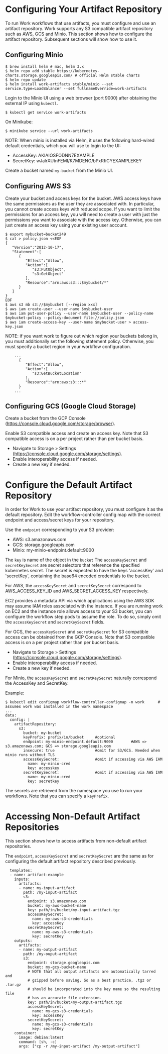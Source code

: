 # Configuring Your Artifact Repository

To run Work workflows that use artifacts, you must configure and use an artifact repository.
Work supports any S3 compatible artifact repository such as AWS, GCS and Minio.
This section shows how to configure the artifact repository. Subsequent sections will show how to use it.

## Configuring Minio

```
$ brew install helm # mac, helm 3.x
$ helm repo add stable https://kubernetes-charts.storage.googleapis.com/ # official Helm stable charts
$ helm repo update
$ helm install work-artifacts stable/minio --set service.type=LoadBalancer --set fullnameOverride=work-artifacts
```

Login to the Minio UI using a web browser (port 9000) after obtaining the external IP using `kubectl`.
```
$ kubectl get service work-artifacts
```

On Minikube:
```
$ minikube service --url work-artifacts
```

NOTE: When minio is installed via Helm, it uses the following hard-wired default credentials,
which you will use to login to the UI:
* AccessKey: AKIAIOSFODNN7EXAMPLE
* SecretKey: wJalrXUtnFEMI/K7MDENG/bPxRfiCYEXAMPLEKEY

Create a bucket named `my-bucket` from the Minio UI.


## Configuring AWS S3

Create your bucket and access keys for the bucket. AWS access keys have the same permissions as the user they are associated with. In particular, you cannot create access keys with reduced scope. If you want to limit the permissions for an access key, you will need to create a user with just the permissions you want to associate with the access key. Otherwise, you can just create an access key using your existing user account.

```
$ export mybucket=bucket249
$ cat > policy.json <<EOF
{
   "Version":"2012-10-17",
   "Statement":[
      {
         "Effect":"Allow",
         "Action":[
            "s3:PutObject",
            "s3:GetObject"
         ],
         "Resource":"arn:aws:s3:::$mybucket/*"
      }
   ]
}
EOF
$ aws s3 mb s3://$mybucket [--region xxx]
$ aws iam create-user --user-name $mybucket-user
$ aws iam put-user-policy --user-name $mybucket-user --policy-name $mybucket-policy --policy-document file://policy.json
$ aws iam create-access-key --user-name $mybucket-user > access-key.json
```


NOTE: if you want work to figure out which region your buckets belong in, you must additionally set the following statement policy. Otherwise, you must specify a bucket region in your workflow configuration.

```
    ...
      {
         "Effect":"Allow",
         "Action":[
            "s3:GetBucketLocation"
         ],
         "Resource":"arn:aws:s3:::*"
      }
    ...
```

## Configuring GCS (Google Cloud Storage)
Create a bucket from the GCP Console (https://console.cloud.google.com/storage/browser).

Enable S3 compatible access and create an access key.
Note that S3 compatible access is on a per project rather than per bucket basis.
- Navigate to Storage > Settings (https://console.cloud.google.com/storage/settings).
- Enable interoperability access if needed.
- Create a new key if needed.

# Configure the Default Artifact Repository

In order for Work to use your artifact repository, you must configure it as the default repository.
Edit the workflow-controller config map with the correct endpoint and access/secret keys for your repository.

Use the `endpoint` corresponding to your S3 provider:
- AWS: s3.amazonaws.com
- GCS: storage.googleapis.com
- Minio: my-minio-endpoint.default:9000

The `key` is name of the object in the `bucket` The `accessKeySecret` and `secretKeySecret` are secret selectors that reference the specified kubernetes secret.  The secret is expected to have the keys 'accessKey' and 'secretKey', containing the base64 encoded credentials to the bucket.

For AWS, the `accessKeySecret` and `secretKeySecret` correspond to AWS_ACCESS_KEY_ID and AWS_SECRET_ACCESS_KEY respectively.

EC2 provides a metadata API via which applications using the AWS SDK may assume IAM roles associated with the instance. If you are running work on EC2 and the instance role allows access to your S3 bucket, you can configure the workflow step pods to assume the role. To do so, simply omit the `accessKeySecret` and `secretKeySecret` fields.

For GCS, the `accessKeySecret` and `secretKeySecret` for S3 compatible access can be obtained from the GCP Console. Note that S3 compatible access is on a per project rather than per bucket basis.
- Navigate to Storage > Settings (https://console.cloud.google.com/storage/settings).
- Enable interoperability access if needed.
- Create a new key if needed.

For Minio, the `accessKeySecret` and `secretKeySecret` naturally correspond the AccessKey and SecretKey.

Example:
```
$ kubectl edit configmap workflow-controller-configmap -n work		# assumes work was installed in the work namespace
...
data:
  config: |
    artifactRepository:
      s3:
        bucket: my-bucket
        keyPrefix: prefix/in/bucket     #optional
        endpoint: my-minio-endpoint.default:9000        #AWS => s3.amazonaws.com; GCS => storage.googleapis.com
        insecure: true                  #omit for S3/GCS. Needed when minio runs without TLS
        accessKeySecret:                #omit if accessing via AWS IAM
          name: my-minio-cred
          key: accesskey
        secretKeySecret:                #omit if accessing via AWS IAM
          name: my-minio-cred
          key: secretkey
```
The secrets are retrieved from the namespace you use to run your workflows. Note that you can specify a `keyPrefix`.

# Accessing Non-Default Artifact Repositories

This section shows how to access artifacts from non-default artifact repositories.

The `endpoint`, `accessKeySecret` and `secretKeySecret` are the same as for configuring the default artifact repository described previously.

```
  templates:
  - name: artifact-example
    inputs:
      artifacts:
      - name: my-input-artifact
        path: /my-input-artifact
        s3:
          endpoint: s3.amazonaws.com
          bucket: my-aws-bucket-name
          key: path/in/bucket/my-input-artifact.tgz
          accessKeySecret:
            name: my-aws-s3-credentials
            key: accessKey
          secretKeySecret:
            name: my-aws-s3-credentials
            key: secretKey
    outputs:
      artifacts:
      - name: my-output-artifact
        path: /my-ouput-artifact
        s3:
          endpoint: storage.googleapis.com
          bucket: my-gcs-bucket-name
          # NOTE that all output artifacts are automatically tarred and
          # gzipped before saving. So as a best practice, .tgz or .tar.gz
          # should be incorporated into the key name so the resulting file
          # has an accurate file extension.
          key: path/in/bucket/my-output-artifact.tgz
          accessKeySecret:
            name: my-gcs-s3-credentials
            key: accessKey
          secretKeySecret:
            name: my-gcs-s3-credentials
            key: secretKey
    container:
      image: debian:latest
      command: [sh, -c]
      args: ["cp -r /my-input-artifact /my-output-artifact"]
```

